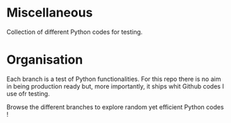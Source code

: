 # Miscellaneous
Collection of different Python codes for testing.

# Organisation
Each branch is a test of Python functionalities. 
For this repo there is no aim in being production ready but, more importantly, it ships whit Github codes I use ofr testing.

Browse the different branches to explore random yet efficient Python codes !
